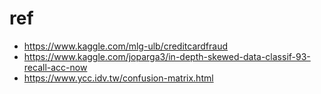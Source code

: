 


# ref 
- https://www.kaggle.com/mlg-ulb/creditcardfraud
- https://www.kaggle.com/joparga3/in-depth-skewed-data-classif-93-recall-acc-now
- https://www.ycc.idv.tw/confusion-matrix.html
